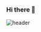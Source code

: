 ### Hi there 👋
![header](https://capsule-render.vercel.app/api?type=waving&color=gradient&height=300&section=header&text=My%20Space&fontSize=90)
